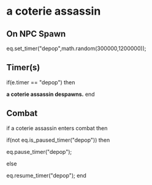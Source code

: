 # a coterie assassin


## On NPC Spawn

eq.set_timer("depop",math.random(300000,1200000));


## Timer(s)

if(e.timer == "depop") then


**a coterie assassin despawns.**
end



## Combat

if a coterie assassin enters combat  then


if(not eq.is_paused_timer("depop")) then



eq.pause_timer("depop");


else


eq.resume_timer("depop");
end
